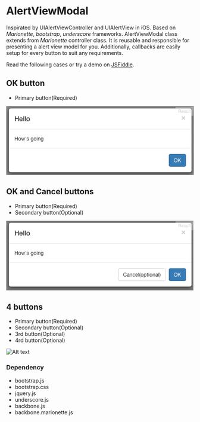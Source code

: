 # AlertViewModal

Inspirated by UIAlertViewController and UIAlertView in iOS. Based on *Marionette*, *bootstrap*, *underscore* frameworks. 
AlertViewModal class extends from *Marionette* controller class. It is reusable and responsible for presenting a alert view model for you. Additionally, callbacks are easily setup for every button to suit any requirements.

Read the following cases or try a demo on [JSFiddle].

## OK button
- Primary button(Required)

![Alt text](/sample_primary.png?raw=true "Optional title")


## OK and Cancel buttons
- Primary button(Required)
- Secondary button(Optional)

![Alt text](/sample_primary_secondary.png?raw=true "Optional title")

## 4 buttons

- Primary button(Required)
- Secondary button(Optional)
- 3rd button(Optional)
- 4rd button(Optional)

![Alt text](/sample_4.png?raw=true "Optional title")


### Dependency
- bootstrap.js
- bootstrap.css
- jquery.js
- underscore.js
- backbone.js
- backbone.marionette.js

[JSFiddle]:http://jsfiddle.net/raxcat/h4g0v71y/2/
